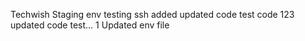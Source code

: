 Techwish Staging env 
testing ssh
added 
updated code
test code
123
updated code
test... 1
Updated env file
